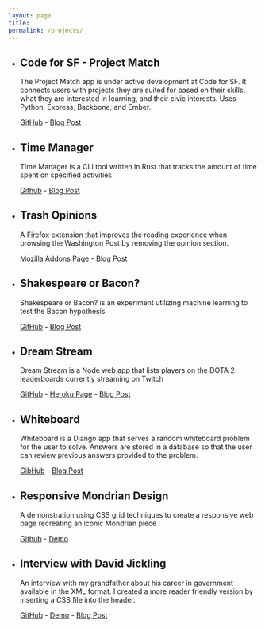 ```yaml
---
layout: page
title:
permalink: /projects/
---
```


<ul class="post-list">
  <li class="project">
    <h2 class="project-title">Code for SF - Project Match</h2>
    <p class="project-text">The Project Match app is under active development at Code for SF. It connects users with projects they are suited for based on their skills, what they are interested in learning, and their civic interests. Uses Python, Express, Backbone, and Ember.</p>
    <div class="project-links"><a href="https://github.com/designforsf/brigade-matchmaker">GitHub</a> - <a href="https://pauljickling.github.io/2018/06/15/code-for-sf-messaging.html">Blog Post</a></div>
  </li>
  
  <li class="project">
    <h2 class="project-title">Time Manager</h2>
    <p class="project-text">Time Manager is a CLI tool written in Rust that tracks the amount of time spent on specified activities</p>
    <div class="project-links"><a href="https://github.com/pauljickling/time-manager">Github</a> - <a href="https://pauljickling.github.io/2019/02/20/building-your-first-program-in-rust.html">Blog Post</a></div>
  </li>

  <li class="project">
    <h2 class="project-title">Trash Opinions</h2>
    <p class="project-text">A Firefox extension that improves the reading experience when browsing the Washington Post by removing the opinion section.</p>
    <div class="project-links"><a href="https://addons.mozilla.org/en-US/firefox/addon/trash-opinions/">Mozilla Addons Page</a> - <a href="https://pauljickling.github.io/2019/03/08/trash-opinions.html">Blog Post</a></div>
  </li>
  
  <li class="project">
    <h2 class="project-title">Shakespeare or Bacon?</h2>
    <p class="project-text">Shakespeare or Bacon? is an experiment utilizing machine learning to test the Bacon hypothesis.</p>
    <div class="project-links"><a href="https://github.com/pauljickling/shakespeare-or-bacon">GitHub</a> - <a href="https://pauljickling.github.io/2018/08/31/experiment-machine-learning-part-one.html">Blog Post</a></div>
  </li>

  <li class="project">
    <h2 class="project-title">Dream Stream</h2>
    <p class="project-text">Dream Stream is a Node web app that lists players on the DOTA 2 leaderboards currently streaming on Twitch</p>
    <div class="project-links"><a href="https://github.com/pauljickling/Dream-Stream">GitHub</a> - <a href="https://dreamstream.herokuapp.com">Heroku Page</a> - <a href="https://pauljickling.github.io/2017/03/29/Dream-Stream-Evaluation.html">Blog Post</a></div>
  </li>

  <li class="project">
    <h2 class="project-title">Whiteboard</h2>
    <p class="project-text">Whiteboard is a Django app that serves a random whiteboard problem for the user to solve. Answers are stored in a database so that the user can review previous answers provided to the problem.</p>
    <div class="project-links"><a href="https://github.com/pauljickling/whiteboard">GibHub</a> - <a href="https://pauljickling.github.io/2018/07/30/Whiteboard.html">Blog Post</a></div>
  </li>

  <li class="project">
    <h2 class="project-title">Responsive Mondrian Design</h2>
    <p class="project-text">A demonstration using CSS grid techniques to create a responsive web page recreating an iconic Mondrian piece</p>
    <div class="project-links"><a href="https://github.com/pauljickling/Mondrian-Grid-Demo">Github</a> - <a href="https://pauljickling.github.io/sites/mondrian">Demo</a></div>
  </li>

  <li class="project">
    <h2 class="project-title">Interview with David Jickling</h2>
    <p class="project-text">An interview with my grandfather about his career in government available in the XML format. I created a more reader friendly version by inserting a CSS file into the header.</p>
    <div class="project-links"><a href="https://github.com/pauljickling/Interview-with-David-Jickling">GitHub</a> - <a href="https://pauljickling.github.io/sites/loc/loc.xml">Demo</a> - <a href="https://pauljickling.github.io/2017/04/02/Interview-With-David-Jickling-Evaluation.html">Blog Post</a></div>
  </li>
</ul>
